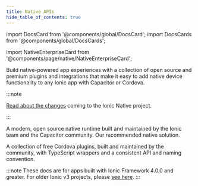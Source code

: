 ```yaml
---
title: Native APIs
hide_table_of_contents: true
---
```


import DocsCard from '@components/global/DocsCard';
import DocsCards from '@components/global/DocsCards';

import NativeEnterpriseCard from '@components/page/native/NativeEnterpriseCard';

<head>
  <title>Native APIs: Open-Source Native Device Plugins and Integrations</title>
  <meta
    name="description"
    content="Build native-powered app experiences with Native APIs. Ionic's open-source plugins and integrations make it easy to add native device functionality to any app."
  />
  <style>{`
    :root {
      --doc-item-container-width: 60rem;
    }
  `}</style>
</head>

Build native-powered app experiences with a collection of open source and premium plugins and integrations that make it easy to add native device functionality to any Ionic app with Capacitor or Cordova.

<intro-end />

:::note

[Read about the changes](https://ionicframework.com/blog/a-new-chapter-for-ionic-native/) coming to the Ionic Native project.

:::

<DocsCards>
  <DocsCard
    header="Capacitor plugins"
    img="/docs/img/native/capacitor@2x.png"
    href="https://capacitorjs.com/docs/plugins"
  >
    <p>
      A modern, open source native runtime built and maintained by the Ionic team and the Capacitor community. Our
      recommended native solution.
    </p>
  </DocsCard>
  <DocsCard header="Cordova plugins" img="/docs/img/native/cordova@2x.png" href="/native/community">
    <p>
      A collection of free Cordova plugins, built and maintained by the community, with TypeScript wrappers and a
      consistent API and naming convention.
    </p>
  </DocsCard>
</DocsCards>

<NativeEnterpriseCard />

:::note
These docs are for apps built with Ionic Framework 4.0.0 and greater. For older Ionic v3 projects, please [see here](https://ionicframework.com/docs/v3/native/).
:::
